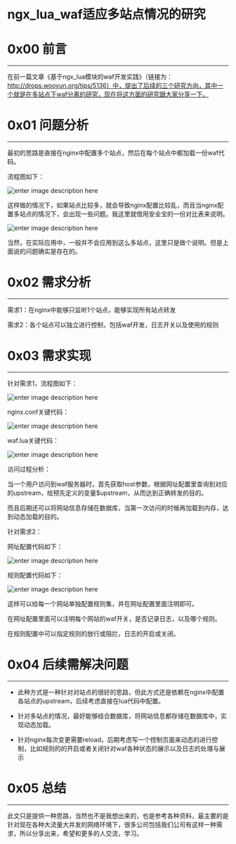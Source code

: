# ngx_lua_waf适应多站点情况的研究

0x00 前言
=======

* * *

在前一篇文章《基于ngx_lua模块的waf开发实践》（链接为：http://drops.wooyun.org/tips/5136）中，提出了后续的三个研究方向，其中一个就是在多站点下waf分离的研究，现在将这方面的研究跟大家分享一下。

0x01 问题分析
=========

* * *

最初的思路是直接在nginx中配置多个站点，然后在每个站点中都加载一份waf代码。

流程图如下：

![enter image description here](http://drops.javaweb.org/uploads/images/1cfb417b666447edf255ebf517cd924dce35f101.jpg)

这样做的情况下，如果站点比较多，就会导致nginx配置比较乱，而且当nginx配置多站点的情况下，会出现一些问题。我这里就借用安全宝的一份对比表来说明。

![enter image description here](http://drops.javaweb.org/uploads/images/32b47ba67787b9899891aed307ebeab4541da7f2.jpg)

当然，在实际应用中，一般并不会应用到这么多站点，这里只是做个说明。但是上面说的问题确实是存在的。

0x02 需求分析
=========

* * *

需求1：在nginx中能够只监听1个站点，能够实现所有站点转发

需求2：各个站点可以独立进行控制，包括waf开发，日志开关以及使用的规则

0x03 需求实现
=========

* * *

针对需求1，流程图如下：

![enter image description here](http://drops.javaweb.org/uploads/images/4f059dbc45065895860f49a1e56eadafa97223bc.jpg)

nginx.conf关键代码：

![enter image description here](http://drops.javaweb.org/uploads/images/ffb9b332c7a4727382a06ded7222a87d292b6869.jpg)

waf.lua关键代码：

![enter image description here](http://drops.javaweb.org/uploads/images/9ea626a20494799c3a7f985c2e06a47747f61f0f.jpg)

访问过程分析：

当一个用户访问到waf服务器时，首先获取host参数，根据网址配置里查询到对应的upstream，给预先定义的变量$upstream，从而达到正确转发的目的。

而且后期还可以将网站信息存储在数据库，当第一次访问的时候再加载到内存，达到动态加载的目的。

针对需求2：

网址配置代码如下：

![enter image description here](http://drops.javaweb.org/uploads/images/076ede42eec3e031ef3d77cb97ab09b325a0ceef.jpg)

规则配置代码如下：

![enter image description here](http://drops.javaweb.org/uploads/images/7ef51caa0a8778d3ce158f2846008c104a06bca7.jpg)

这样可以给每一个网站单独配置规则集，并在网址配置里面注明即可。

在网址配置里面可以注明每个网站的waf开关，是否记录日志，以及哪个规则。

在规则配置中可以指定规则的放行或阻拦，日志的开启或关闭。

0x04 后续需解决问题
============

* * *

*   此种方式是一种针对对站点的很好的思路，但此方式还是依赖在nginx中配置各站点的upstream，后续考虑直接在lua代码中配置。
    
*   针对多站点的情况，最好能够结合数据库，将网站信息都存储在数据库中，实现动态加载。
    
*   针对nginx每次变更需要reload，后期考虑写一个控制页面来动态的进行控制，比如规则的的开启或者关闭针对waf各种状态的展示以及日志的处理与展示
    

0x05 总结
=======

* * *

此文只是提供一种思路，当然也不是我想出来的，也是参考各种资料，最主要的是针对现在各种大流量大并发的网络环境下，很多公司包括我们公司有这样一种需求，所以分享出来，希望和更多的人交流，学习。